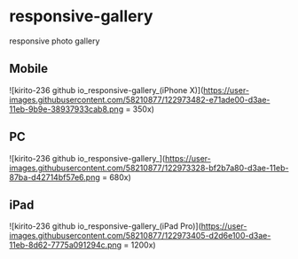 # responsive-gallery
responsive photo gallery
## Mobile
![kirito-236 github io_responsive-gallery_(iPhone X)](https://user-images.githubusercontent.com/58210877/122973482-e71ade00-d3ae-11eb-9b9e-38937933cab8.png = 350x)
## PC
![kirito-236 github io_responsive-gallery_](https://user-images.githubusercontent.com/58210877/122973328-bf2b7a80-d3ae-11eb-87ba-d42714bf57e6.png = 680x)
## iPad
![kirito-236 github io_responsive-gallery_(iPad Pro)](https://user-images.githubusercontent.com/58210877/122973405-d2d6e100-d3ae-11eb-8d62-7775a091294c.png = 1200x)

